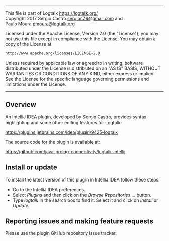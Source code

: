 ________________________________________________________________________

This file is part of Logtalk <https://logtalk.org/>  
Copyright 2017 Sergio Castro <sergioc78@gmail.com> and  
Paulo Moura <pmoura@logtalk.org>

Licensed under the Apache License, Version 2.0 (the "License");
you may not use this file except in compliance with the License.
You may obtain a copy of the License at

    http://www.apache.org/licenses/LICENSE-2.0

Unless required by applicable law or agreed to in writing, software
distributed under the License is distributed on an "AS IS" BASIS,
WITHOUT WARRANTIES OR CONDITIONS OF ANY KIND, either express or implied.
See the License for the specific language governing permissions and
limitations under the License.
________________________________________________________________________


Overview
--------

An IntelliJ IDEA plugin, developed by Sergio Castro, provides syntax highlighting
and some other editing features for Logtalk:

https://plugins.jetbrains.com/idea/plugin/9425-logtalk

The source code for the plugin is available at:

https://github.com/java-prolog-connectivity/logtalk-intellij

Install or update
-----------------

To install the latest version of this plugin in IntelliJ IDEA follow these steps:

- Go to the IntelliJ IDEA preferences.
- Select *Plugins* and then click on the *Browse Repositories ...* button.
- Type *logtalk* in the search box to find it. Select it and click on *Install* or *Update*.


Reporting issues and making feature requests
--------------------------------------------

Please use the plugin GitHub repository issue tracker.
